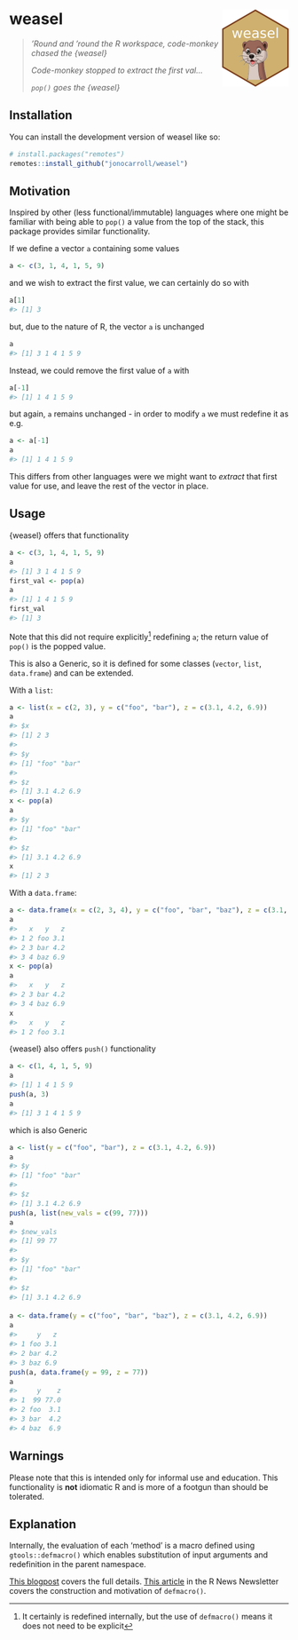 
<!-- README.md is generated from README.Rmd. Please edit that file -->

# weasel <img src="man/figures/logo.png" align="right" height="139" />

<!-- badges: start -->
<!-- badges: end -->

> *’Round and ’round the R workspace, code-monkey chased the {weasel}*
>
> *Code-monkey stopped to extract the first val…*
>
> *`pop()` goes the {weasel}*

## Installation

You can install the development version of weasel like so:

``` r
# install.packages("remotes")
remotes::install_github("jonocarroll/weasel")
```

## Motivation

Inspired by other (less functional/immutable) languages where one might
be familiar with being able to `pop()` a value from the top of the
stack, this package provides similar functionality.

If we define a vector `a` containing some values

``` r
a <- c(3, 1, 4, 1, 5, 9)
```

and we wish to extract the first value, we can certainly do so with

``` r
a[1]
#> [1] 3
```

but, due to the nature of R, the vector `a` is unchanged

``` r
a
#> [1] 3 1 4 1 5 9
```

Instead, we could remove the first value of `a` with

``` r
a[-1]
#> [1] 1 4 1 5 9
```

but again, `a` remains unchanged - in order to modify `a` we must
redefine it as e.g.

``` r
a <- a[-1]
a
#> [1] 1 4 1 5 9
```

This differs from other languages were we might want to *extract* that
first value for use, and leave the rest of the vector in place.

## Usage

{weasel} offers that functionality

``` r
a <- c(3, 1, 4, 1, 5, 9)
a
#> [1] 3 1 4 1 5 9
first_val <- pop(a)
a
#> [1] 1 4 1 5 9
first_val
#> [1] 3
```

Note that this did not require explicitly[^1] redefining `a`; the return
value of `pop()` is the popped value.

This is also a Generic, so it is defined for some classes (`vector`,
`list`, `data.frame`) and can be extended.

With a `list`:

``` r
a <- list(x = c(2, 3), y = c("foo", "bar"), z = c(3.1, 4.2, 6.9))
a
#> $x
#> [1] 2 3
#> 
#> $y
#> [1] "foo" "bar"
#> 
#> $z
#> [1] 3.1 4.2 6.9
x <- pop(a)
a
#> $y
#> [1] "foo" "bar"
#> 
#> $z
#> [1] 3.1 4.2 6.9
x
#> [1] 2 3
```

With a `data.frame`:

``` r
a <- data.frame(x = c(2, 3, 4), y = c("foo", "bar", "baz"), z = c(3.1, 4.2, 6.9))
a
#>   x   y   z
#> 1 2 foo 3.1
#> 2 3 bar 4.2
#> 3 4 baz 6.9
x <- pop(a)
a
#>   x   y   z
#> 2 3 bar 4.2
#> 3 4 baz 6.9
x
#>   x   y   z
#> 1 2 foo 3.1
```

{weasel} also offers `push()` functionality

``` r
a <- c(1, 4, 1, 5, 9)
a
#> [1] 1 4 1 5 9
push(a, 3)
a
#> [1] 3 1 4 1 5 9
```

which is also Generic

``` r
a <- list(y = c("foo", "bar"), z = c(3.1, 4.2, 6.9))
a
#> $y
#> [1] "foo" "bar"
#> 
#> $z
#> [1] 3.1 4.2 6.9
push(a, list(new_vals = c(99, 77)))
a
#> $new_vals
#> [1] 99 77
#> 
#> $y
#> [1] "foo" "bar"
#> 
#> $z
#> [1] 3.1 4.2 6.9

a <- data.frame(y = c("foo", "bar", "baz"), z = c(3.1, 4.2, 6.9))
a
#>     y   z
#> 1 foo 3.1
#> 2 bar 4.2
#> 3 baz 6.9
push(a, data.frame(y = 99, z = 77))
a
#>     y    z
#> 1  99 77.0
#> 2 foo  3.1
#> 3 bar  4.2
#> 4 baz  6.9
```

## Warnings

Please note that this is intended only for informal use and education.
This functionality is **not** idiomatic R and is more of a footgun than
should be tolerated.

## Explanation

Internally, the evaluation of each ‘method’ is a macro defined using
`gtools::defmacro()` which enables substitution of input arguments and
redefinition in the parent namespace.

[This
blogpost](https://jcarroll.com.au/2023/06/10/reflecting-on-macros/)
covers the full details. [This
article](https://www.r-project.org/doc/Rnews/Rnews_2001-3.pdf) in the R
News Newsletter covers the construction and motivation of `defmacro()`.

[^1]: It certainly is redefined internally, but the use of `defmacro()`
    means it does not need to be explicit

